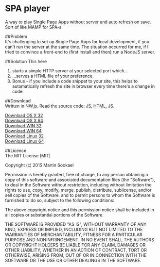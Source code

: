 SPA player
===================

A way to play Single Page Apps without server and auto refresh on save.  
Sort of like MAMP for SPA-s.  

##Problem  
It's challenging to set up Single Page Apps for local development, if you can't run the server at the same time. The situation occurred for me, if I tried to convince a front-end to (first install and then) run a NodeJS server.  

##Solution
This here  
1. starts a simple HTTP server at your selected port which...  
2. ...serves a HTML file of your preference.  
3. Bonus - if you include a code snippet to your site, this helps to automatically refresh the site in browser every time there's a change in code.  

##Download  
Written in [NW.js](http://nwjs.io). Read the source code: [JS](https://github.com/jayJs/spa-player/blob/master/script.js), [HTML](https://github.com/jayJs/spa-player/blob/master/index.html), [JS](https://github.com/jayJs/spa-player/blob/master/style.css).  

[Download OS X 32](https://github.com/jayJs/spa-player/raw/master/build/osx32.zip)  
[Download OS X 64](https://github.com/jayJs/spa-player/raw/master/build/osx64.zip)  
[Download WIN 32](https://github.com/jayJs/spa-player/raw/master/build/win32.zip)  
[Download WIN 64](https://github.com/jayJs/spa-player/raw/master/build/win64.zip)  
[Download Linux 32](https://github.com/jayJs/spa-player/raw/master/build/linux32.zip)  
[Download Linux 64](https://github.com/jayJs/spa-player/raw/master/build/linux64.zip)
  
##Licence  
The MIT License (MIT)  

Copyright (c) 2015 Martin Sookael  

Permission is hereby granted, free of charge, to any person obtaining a copy of this software and associated documentation files (the "Software"), to deal in the Software without restriction, including without limitation the rights to use, copy, modify, merge, publish, distribute, sublicense, and/or sell copies of the Software, and to permit persons to whom the Software is furnished to do so, subject to the following conditions:  

The above copyright notice and this permission notice shall be included in all copies or substantial portions of the Software.  

THE SOFTWARE IS PROVIDED "AS IS", WITHOUT WARRANTY OF ANY KIND, EXPRESS OR IMPLIED, INCLUDING BUT NOT LIMITED TO THE WARRANTIES OF MERCHANTABILITY, FITNESS FOR A PARTICULAR PURPOSE AND NONINFRINGEMENT. IN NO EVENT SHALL THE AUTHORS OR COPYRIGHT HOLDERS BE LIABLE FOR ANY CLAIM, DAMAGES OR OTHER LIABILITY, WHETHER IN AN ACTION OF CONTRACT, TORT OR OTHERWISE, ARISING FROM, OUT OF OR IN CONNECTION WITH THE SOFTWARE OR THE USE OR OTHER DEALINGS IN THE SOFTWARE.  

